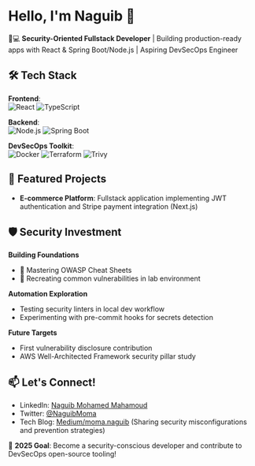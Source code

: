 # Hello, I'm Naguib 👋  

👨💻 **Security-Oriented Fullstack Developer** | Building production-ready apps with React & Spring Boot/Node.js | Aspiring DevSecOps Engineer

## 🛠️ Tech Stack  
**Frontend**:  
![React](https://img.shields.io/badge/React-%2320232a.svg?logo=react&logoColor=%2361DAFB)
![TypeScript](https://img.shields.io/badge/TypeScript-%23007ACC.svg?logo=typescript&logoColor=white)

**Backend**:  
![Node.js](https://img.shields.io/badge/Node.js-43853D?logo=node.js&logoColor=white)
![Spring Boot](https://img.shields.io/badge/Spring_Boot-%236DB33F.svg?logo=spring&logoColor=white)

**DevSecOps Toolkit**:  
![Docker](https://img.shields.io/badge/Docker-%230db7ed.svg?logo=docker&logoColor=white)
![Terraform](https://img.shields.io/badge/Terraform-%235835CC.svg?logo=terraform&logoColor=white)
![Trivy](https://img.shields.io/badge/Trivy-%23FF6C37.svg?logo=aquasecurity&logoColor=white)

## 🌟 Featured Projects  
- **E-commerce Platform**: Fullstack application implementing JWT authentication and Stripe payment integration (Next.js)

## 🛡️ Security Investment  
**Building Foundations**  
- 📖 Mastering OWASP Cheat Sheets  
- 🧪 Recreating common vulnerabilities in lab environment  

**Automation Exploration**  
- Testing security linters in local dev workflow  
- Experimenting with pre-commit hooks for secrets detection  

**Future Targets**  
- First vulnerability disclosure contribution  
- AWS Well-Architected Framework security pillar study

## 📫 Let's Connect!  
- LinkedIn: [Naguib Mohamed Mahamoud](https://www.linkedin.com/in/naguib-mohamed-mahamoud-3baa96177/)  
- Twitter: [@NaguibMoma](https://x.com/NaguibMoma)  
- Tech Blog: [Medium/moma.naguib](https://medium.com/@moma.naguib) (Sharing security misconfigurations and prevention strategies)  

🎯 **2025 Goal**: Become a security-conscious developer and contribute to DevSecOps open-source tooling!
